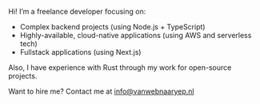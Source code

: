 Hi! I’m a freelance developer focusing on:

- Complex backend projects (using Node.js + TypeScript)
- Highly-available, cloud-native applications (using AWS and serverless tech)
- Fullstack applications (using Next.js)

Also, I have experience with Rust through my work for open-source projects.

Want to hire me? Contact me at info@vanwebnaaryep.nl
